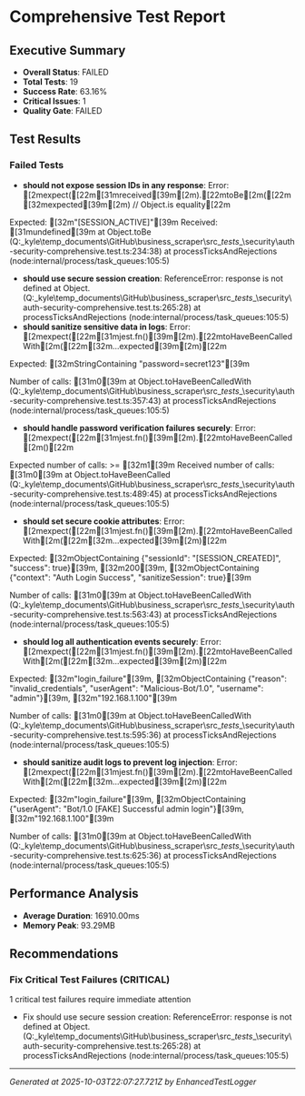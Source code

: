 # Comprehensive Test Report

## Executive Summary
- **Overall Status**: FAILED
- **Total Tests**: 19
- **Success Rate**: 63.16%
- **Critical Issues**: 1
- **Quality Gate**: FAILED

## Test Results
### Failed Tests
- **should not expose session IDs in any response**: Error: [2mexpect([22m[31mreceived[39m[2m).[22mtoBe[2m([22m[32mexpected[39m[2m) // Object.is equality[22m

Expected: [32m"[SESSION_ACTIVE]"[39m
Received: [31mundefined[39m
    at Object.toBe (Q:\_kyle\temp_documents\GitHub\business_scraper\src\__tests__\security\auth-security-comprehensive.test.ts:234:38)
    at processTicksAndRejections (node:internal/process/task_queues:105:5)
- **should use secure session creation**: ReferenceError: response is not defined
    at Object.<anonymous> (Q:\_kyle\temp_documents\GitHub\business_scraper\src\__tests__\security\auth-security-comprehensive.test.ts:265:28)
    at processTicksAndRejections (node:internal/process/task_queues:105:5)
- **should sanitize sensitive data in logs**: Error: [2mexpect([22m[31mjest.fn()[39m[2m).[22mtoHaveBeenCalledWith[2m([22m[32m...expected[39m[2m)[22m

Expected: [32mStringContaining "password=secret123"[39m

Number of calls: [31m0[39m
    at Object.toHaveBeenCalledWith (Q:\_kyle\temp_documents\GitHub\business_scraper\src\__tests__\security\auth-security-comprehensive.test.ts:357:43)
    at processTicksAndRejections (node:internal/process/task_queues:105:5)
- **should handle password verification failures securely**: Error: [2mexpect([22m[31mjest.fn()[39m[2m).[22mtoHaveBeenCalled[2m()[22m

Expected number of calls: >= [32m1[39m
Received number of calls:    [31m0[39m
    at Object.toHaveBeenCalled (Q:\_kyle\temp_documents\GitHub\business_scraper\src\__tests__\security\auth-security-comprehensive.test.ts:489:45)
    at processTicksAndRejections (node:internal/process/task_queues:105:5)
- **should set secure cookie attributes**: Error: [2mexpect([22m[31mjest.fn()[39m[2m).[22mtoHaveBeenCalledWith[2m([22m[32m...expected[39m[2m)[22m

Expected: [32mObjectContaining {"sessionId": "[SESSION_CREATED]", "success": true}[39m, [32m200[39m, [32mObjectContaining {"context": "Auth Login Success", "sanitizeSession": true}[39m

Number of calls: [31m0[39m
    at Object.toHaveBeenCalledWith (Q:\_kyle\temp_documents\GitHub\business_scraper\src\__tests__\security\auth-security-comprehensive.test.ts:563:43)
    at processTicksAndRejections (node:internal/process/task_queues:105:5)
- **should log all authentication events securely**: Error: [2mexpect([22m[31mjest.fn()[39m[2m).[22mtoHaveBeenCalledWith[2m([22m[32m...expected[39m[2m)[22m

Expected: [32m"login_failure"[39m, [32mObjectContaining {"reason": "invalid_credentials", "userAgent": "Malicious-Bot/1.0", "username": "admin"}[39m, [32m"192.168.1.100"[39m

Number of calls: [31m0[39m
    at Object.toHaveBeenCalledWith (Q:\_kyle\temp_documents\GitHub\business_scraper\src\__tests__\security\auth-security-comprehensive.test.ts:595:36)
    at processTicksAndRejections (node:internal/process/task_queues:105:5)
- **should sanitize audit logs to prevent log injection**: Error: [2mexpect([22m[31mjest.fn()[39m[2m).[22mtoHaveBeenCalledWith[2m([22m[32m...expected[39m[2m)[22m

Expected: [32m"login_failure"[39m, [32mObjectContaining {"userAgent": "Bot/1.0 [FAKE] Successful admin login"}[39m, [32m"192.168.1.100"[39m

Number of calls: [31m0[39m
    at Object.toHaveBeenCalledWith (Q:\_kyle\temp_documents\GitHub\business_scraper\src\__tests__\security\auth-security-comprehensive.test.ts:625:36)
    at processTicksAndRejections (node:internal/process/task_queues:105:5)

## Performance Analysis
- **Average Duration**: 16910.00ms
- **Memory Peak**: 93.29MB

## Recommendations
### Fix Critical Test Failures (CRITICAL)
1 critical test failures require immediate attention
- Fix should use secure session creation: ReferenceError: response is not defined
    at Object.<anonymous> (Q:\_kyle\temp_documents\GitHub\business_scraper\src\__tests__\security\auth-security-comprehensive.test.ts:265:28)
    at processTicksAndRejections (node:internal/process/task_queues:105:5)

---
*Generated at 2025-10-03T22:07:27.721Z by EnhancedTestLogger*